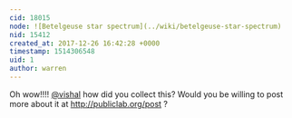 ```yaml
---
cid: 18015
node: ![Betelgeuse star spectrum](../wiki/betelgeuse-star-spectrum)
nid: 15412
created_at: 2017-12-26 16:42:28 +0000
timestamp: 1514306548
uid: 1
author: warren
---
```


Oh wow!!!! [@vishal](/profile/vishal) how did you collect this? Would you be willing to post more about it at http://publiclab.org/post ?